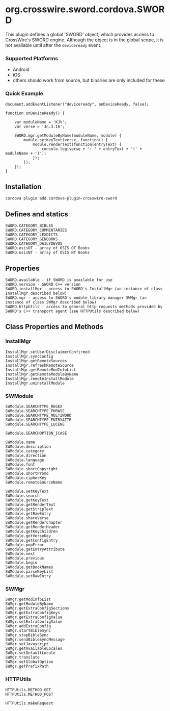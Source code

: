 <!---
 license: Licensed to the Apache Software Foundation (ASF) under one
         or more contributor license agreements.  See the NOTICE file
         distributed with this work for additional information
         regarding copyright ownership.  The ASF licenses this file
         to you under the Apache License, Version 2.0 (the
         "License"); you may not use this file except in compliance
         with the License.  You may obtain a copy of the License at

           http://www.apache.org/licenses/LICENSE-2.0

         Unless required by applicable law or agreed to in writing,
         software distributed under the License is distributed on an
         "AS IS" BASIS, WITHOUT WARRANTIES OR CONDITIONS OF ANY
         KIND, either express or implied.  See the License for the
         specific language governing permissions and limitations
         under the License.
-->

# org.crosswire.sword.cordova.SWORD

This plugin defines a global 'SWORD' object, which provides access to CrossWire's SWORD engine.
Although the object is in the global scope, it is not available until after the `deviceready` event.

### Supported Platforms

- Android
- iOS
- others should work from source, but binaries are only included for these

### Quick Example

	document.addEventListener("deviceready", onDeviceReady, false);

	function onDeviceReady() {

		var moduleName = 'KJV';
		var verse = 'Jn.3.16';

		SWORD.mgr.getModuleByName(moduleName, module) {
			module.setKeyText(verse, function() {
				module.renderText(function(entryText) {
					console.log(verse + ': ' + entryText + '(' + moduleName + ')');
				});
			});
		});
	}

## Installation

	cordova plugin add cordova-plugin-crosswire-sword


## Defines and statics
	SWORD.CATEGORY_BIBLES
	SWORD.CATEGORY_COMMENTARIES
	SWORD.CATEGORY_LEXDICTS
	SWORD.CATEGORY_GENBOOKS
	SWORD.CATEGORY_DAILYDEVOS
	SWORD.osisOT - array of OSIS OT Books
	SWORD.osisNT - array of OSIS NT Books


## Properties
	SWORD.available - if SWORD is available for use
	SWORD.version - SWORD C++ version
	SWORD.installMgr - access to SWORD's InstallMgr (an instance of class InstallMgr described below)
	SWORD.mgr - access to SWORD's module library manager SWMgr (an instance of class SWMgr described below)
	SWORD.httpUtils - access to general http requests methods provided by SWORD's C++ transport agent (see HTTPUtils described below)


## Class Properties and Methods

### InstallMgr
	InstallMgr.setUserDisclaimerConfirmed
	InstallMgr.syncConfig
	InstallMgr.getRemoteSources
	InstallMgr.refreshRemoteSource
	InstallMgr.getRemoteModInfoList
	InstallMgr.getRemoteModuleByName
	InstallMgr.remoteInstallModule
	InstallMgr.uninstallModule


### SWModule
	SWModule.SEARCHTYPE_REGEX
	SWModule.SEARCHTYPE_PHRASE
	SWModule.SEARCHTYPE_MULTIWORD
	SWModule.SEARCHTYPE_ENTRYATTR
	SWModule.SEARCHTYPE_LUCENE

	SWModule.SEARCHOPTION_ICASE

	SWModule.name
	SWModule.description
	SWModule.category
	SWModule.direction
	SWModule.language
	SWModule.font
	SWModule.shortCopyright
	SWModule.shortPromo
	SWModule.cipherKey
	SWModule.remoteSourceName

	SWModule.setKeyText
	SWModule.search
	SWModule.getKeyText
	SWModule.getRenderText
	SWModule.getStripText
	SWModule.getRawEntry
	SWModule.shareVerse
	SWModule.getRenderChapter
	SWModule.getRenderHeader
	SWModule.getKeyChildren
	SWModule.getVerseKey
	SWModule.getConfigEntry
	SWModule.popError
	SWModule.getEntryAttribute
	SWModule.next
	SWModule.previous
	SWModule.begin
	SWModule.getBookNames
	SWModule.parseKeyList
	SWModule.setRawEntry

### SWMgr
	SWMgr.getModInfoList
	SWMgr.getModuleByName
	SWMgr.getExtraConfigSections
	SWMgr.getExtraConfigKeys
	SWMgr.getExtraConfigValue
	SWMgr.setExtraConfigValue
	SWMgr.addExtraConfig
	SWMgr.startBibleSync
	SWMgr.stopBibleSync
	SWMgr.sendBibleSyncMessage
	SWMgr.setJavascript
	SWMgr.getAvailableLocales
	SWMgr.setDefaultLocale
	SWMgr.translate
	SWMgr.setGlobalOption
	SWMgr.getPrefixPath

### HTTPUtils
	HTTPUtils.METHOD_GET
	HTTPUtils.METHOD_POST

	HTTPUtils.makeRequest

